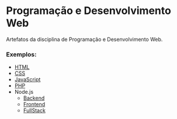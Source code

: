 # Programação e Desenvolvimento Web

Artefatos da disciplina de Programação e Desenvolvimento Web.

### Exemplos:

- [HTML](https://github.com/professor-reboucas/pdw/tree/main/HTML)
- [CSS](https://github.com/professor-reboucas/pdw/tree/main/CSS)
- [JavaScript](https://github.com/professor-reboucas/pdw/tree/main/JavaScript)
- [PHP](https://github.com/professor-reboucas/pdw/tree/main/PHP)
- Node.js
  - [Backend](https://github.com/professor-reboucas/pdw/tree/main/Nodejs/backend)
  - [Frontend](https://github.com/professor-reboucas/pdw/tree/main/Nodejs/frontend)
  - [FullStack](https://github.com/professor-reboucas/pdw/tree/main/Nodejs/fullstack)